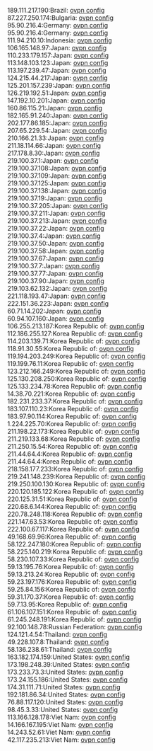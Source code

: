 189.111.217.190:Brazil: [ovpn config](vpn/189_111_217_190.ovpn)  
87.227.250.174:Bulgaria: [ovpn config](vpn/87_227_250_174.ovpn)  
95.90.216.4:Germany: [ovpn config](vpn/95_90_216_4.ovpn)  
95.90.216.4:Germany: [ovpn config](vpn/95_90_216_4.ovpn)  
111.94.210.10:Indonesia: [ovpn config](vpn/111_94_210_10.ovpn)  
106.165.148.97:Japan: [ovpn config](vpn/106_165_148_97.ovpn)  
110.233.179.157:Japan: [ovpn config](vpn/110_233_179_157.ovpn)  
113.148.103.123:Japan: [ovpn config](vpn/113_148_103_123.ovpn)  
113.197.239.47:Japan: [ovpn config](vpn/113_197_239_47.ovpn)  
124.215.44.217:Japan: [ovpn config](vpn/124_215_44_217.ovpn)  
125.201.157.239:Japan: [ovpn config](vpn/125_201_157_239.ovpn)  
126.219.192.51:Japan: [ovpn config](vpn/126_219_192_51.ovpn)  
147.192.10.201:Japan: [ovpn config](vpn/147_192_10_201.ovpn)  
160.86.115.21:Japan: [ovpn config](vpn/160_86_115_21.ovpn)  
182.165.91.240:Japan: [ovpn config](vpn/182_165_91_240.ovpn)  
202.177.86.185:Japan: [ovpn config](vpn/202_177_86_185.ovpn)  
207.65.229.54:Japan: [ovpn config](vpn/207_65_229_54.ovpn)  
210.166.21.33:Japan: [ovpn config](vpn/210_166_21_33.ovpn)  
211.18.114.66:Japan: [ovpn config](vpn/211_18_114_66.ovpn)  
217.178.8.30:Japan: [ovpn config](vpn/217_178_8_30.ovpn)  
219.100.37.1:Japan: [ovpn config](vpn/219_100_37_1.ovpn)  
219.100.37.108:Japan: [ovpn config](vpn/219_100_37_108.ovpn)  
219.100.37.109:Japan: [ovpn config](vpn/219_100_37_109.ovpn)  
219.100.37.125:Japan: [ovpn config](vpn/219_100_37_125.ovpn)  
219.100.37.138:Japan: [ovpn config](vpn/219_100_37_138.ovpn)  
219.100.37.19:Japan: [ovpn config](vpn/219_100_37_19.ovpn)  
219.100.37.205:Japan: [ovpn config](vpn/219_100_37_205.ovpn)  
219.100.37.211:Japan: [ovpn config](vpn/219_100_37_211.ovpn)  
219.100.37.213:Japan: [ovpn config](vpn/219_100_37_213.ovpn)  
219.100.37.22:Japan: [ovpn config](vpn/219_100_37_22.ovpn)  
219.100.37.4:Japan: [ovpn config](vpn/219_100_37_4.ovpn)  
219.100.37.50:Japan: [ovpn config](vpn/219_100_37_50.ovpn)  
219.100.37.58:Japan: [ovpn config](vpn/219_100_37_58.ovpn)  
219.100.37.67:Japan: [ovpn config](vpn/219_100_37_67.ovpn)  
219.100.37.7:Japan: [ovpn config](vpn/219_100_37_7.ovpn)  
219.100.37.77:Japan: [ovpn config](vpn/219_100_37_77.ovpn)  
219.100.37.90:Japan: [ovpn config](vpn/219_100_37_90.ovpn)  
219.103.62.132:Japan: [ovpn config](vpn/219_103_62_132.ovpn)  
221.118.193.47:Japan: [ovpn config](vpn/221_118_193_47.ovpn)  
222.151.36.223:Japan: [ovpn config](vpn/222_151_36_223.ovpn)  
60.71.14.202:Japan: [ovpn config](vpn/60_71_14_202.ovpn)  
60.94.107.160:Japan: [ovpn config](vpn/60_94_107_160.ovpn)  
106.255.213.187:Korea Republic of: [ovpn config](vpn/106_255_213_187.ovpn)  
112.186.255.127:Korea Republic of: [ovpn config](vpn/112_186_255_127.ovpn)  
114.203.139.71:Korea Republic of: [ovpn config](vpn/114_203_139_71.ovpn)  
118.91.30.55:Korea Republic of: [ovpn config](vpn/118_91_30_55.ovpn)  
119.194.203.249:Korea Republic of: [ovpn config](vpn/119_194_203_249.ovpn)  
119.199.76.11:Korea Republic of: [ovpn config](vpn/119_199_76_11.ovpn)  
123.212.166.249:Korea Republic of: [ovpn config](vpn/123_212_166_249.ovpn)  
125.130.208.250:Korea Republic of: [ovpn config](vpn/125_130_208_250.ovpn)  
125.133.234.78:Korea Republic of: [ovpn config](vpn/125_133_234_78.ovpn)  
14.38.70.221:Korea Republic of: [ovpn config](vpn/14_38_70_221.ovpn)  
182.231.233.37:Korea Republic of: [ovpn config](vpn/182_231_233_37.ovpn)  
183.107.110.23:Korea Republic of: [ovpn config](vpn/183_107_110_23.ovpn)  
183.97.90.114:Korea Republic of: [ovpn config](vpn/183_97_90_114.ovpn)  
1.224.225.70:Korea Republic of: [ovpn config](vpn/1_224_225_70.ovpn)  
211.198.22.173:Korea Republic of: [ovpn config](vpn/211_198_22_173.ovpn)  
211.219.133.68:Korea Republic of: [ovpn config](vpn/211_219_133_68.ovpn)  
211.250.15.54:Korea Republic of: [ovpn config](vpn/211_250_15_54.ovpn)  
211.44.64.4:Korea Republic of: [ovpn config](vpn/211_44_64_4.ovpn)  
211.44.64.4:Korea Republic of: [ovpn config](vpn/211_44_64_4.ovpn)  
218.158.177.233:Korea Republic of: [ovpn config](vpn/218_158_177_233.ovpn)  
219.241.148.239:Korea Republic of: [ovpn config](vpn/219_241_148_239.ovpn)  
219.250.100.130:Korea Republic of: [ovpn config](vpn/219_250_100_130.ovpn)  
220.120.185.122:Korea Republic of: [ovpn config](vpn/220_120_185_122.ovpn)  
220.125.31.51:Korea Republic of: [ovpn config](vpn/220_125_31_51.ovpn)  
220.68.6.144:Korea Republic of: [ovpn config](vpn/220_68_6_144.ovpn)  
220.78.248.118:Korea Republic of: [ovpn config](vpn/220_78_248_118.ovpn)  
221.147.63.53:Korea Republic of: [ovpn config](vpn/221_147_63_53.ovpn)  
222.100.67.117:Korea Republic of: [ovpn config](vpn/222_100_67_117.ovpn)  
49.168.69.96:Korea Republic of: [ovpn config](vpn/49_168_69_96.ovpn)  
58.122.247.180:Korea Republic of: [ovpn config](vpn/58_122_247_180.ovpn)  
58.225.140.219:Korea Republic of: [ovpn config](vpn/58_225_140_219.ovpn)  
58.230.107.33:Korea Republic of: [ovpn config](vpn/58_230_107_33.ovpn)  
59.13.195.76:Korea Republic of: [ovpn config](vpn/59_13_195_76.ovpn)  
59.13.213.24:Korea Republic of: [ovpn config](vpn/59_13_213_24.ovpn)  
59.23.197.176:Korea Republic of: [ovpn config](vpn/59_23_197_176.ovpn)  
59.25.84.156:Korea Republic of: [ovpn config](vpn/59_25_84_156.ovpn)  
59.31.170.37:Korea Republic of: [ovpn config](vpn/59_31_170_37.ovpn)  
59.7.13.95:Korea Republic of: [ovpn config](vpn/59_7_13_95.ovpn)  
61.106.107.151:Korea Republic of: [ovpn config](vpn/61_106_107_151.ovpn)  
61.245.248.191:Korea Republic of: [ovpn config](vpn/61_245_248_191.ovpn)  
92.100.148.78:Russian Federation: [ovpn config](vpn/92_100_148_78.ovpn)  
124.121.4.54:Thailand: [ovpn config](vpn/124_121_4_54.ovpn)  
49.228.107.8:Thailand: [ovpn config](vpn/49_228_107_8.ovpn)  
58.136.238.61:Thailand: [ovpn config](vpn/58_136_238_61.ovpn)  
163.182.174.159:United States: [ovpn config](vpn/163_182_174_159.ovpn)  
173.198.248.39:United States: [ovpn config](vpn/173_198_248_39.ovpn)  
173.233.73.3:United States: [ovpn config](vpn/173_233_73_3.ovpn)  
173.24.155.186:United States: [ovpn config](vpn/173_24_155_186.ovpn)  
174.31.111.71:United States: [ovpn config](vpn/174_31_111_71.ovpn)  
192.181.86.34:United States: [ovpn config](vpn/192_181_86_34.ovpn)  
76.88.117.120:United States: [ovpn config](vpn/76_88_117_120.ovpn)  
98.45.3.33:United States: [ovpn config](vpn/98_45_3_33.ovpn)  
113.166.128.178:Viet Nam: [ovpn config](vpn/113_166_128_178.ovpn)  
14.166.167.195:Viet Nam: [ovpn config](vpn/14_166_167_195.ovpn)  
14.243.52.61:Viet Nam: [ovpn config](vpn/14_243_52_61.ovpn)  
42.117.235.213:Viet Nam: [ovpn config](vpn/42_117_235_213.ovpn)  
